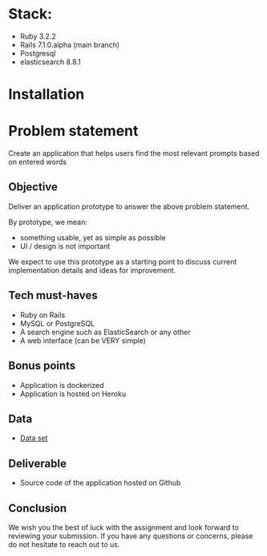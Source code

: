 # Stack:
- Ruby 3.2.2
- Rails 7.1.0.alpha (main branch)
- Postgresql
- elasticsearch 8.8.1

# Installation

# Problem statement
Create an application that helps users find the most relevant prompts based on entered
words

## Objective
Deliver an application prototype to answer the above problem statement.

By prototype, we mean:
- something usable, yet as simple as possible
- UI / design is not important

We expect to use this prototype as a starting point to discuss current implementation details and
ideas for improvement.

## Tech must-haves
- Ruby on Rails
- MySQL or PostgreSQL
- A search engine such as ElasticSearch or any other
- A web interface (can be VERY simple)

## Bonus points
- Application is dockerized
- Application is hosted on Heroku

## Data

- [Data set](https://huggingface.co/datasets/Gustavosta/Stable-Diffusion-Prompts)

## Deliverable
- Source code of the application hosted on Github


## Conclusion
We wish you the best of luck with the assignment and look forward to reviewing your
submission. If you have any questions or concerns, please do not hesitate to reach out to us.